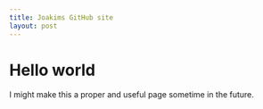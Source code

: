 ```yaml
---
title: Joakims GitHub site
layout: post
---
```


# Hello world
I might make this a proper and useful page sometime in the future.
